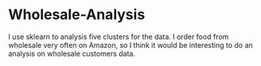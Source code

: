 # Wholesale-Analysis
I use sklearn to analysis five clusters for the data.
I order food from wholesale very often on Amazon, so I think it would be interesting to do an analysis on wholesale customers data.

